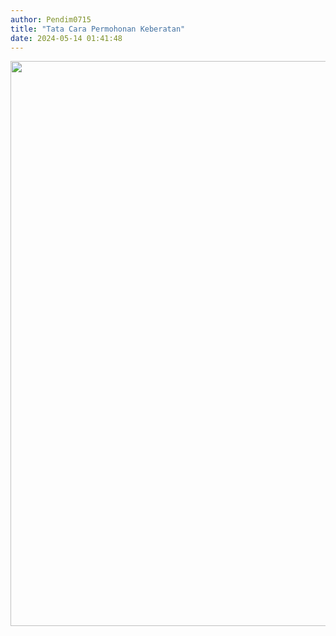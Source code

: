 ```yaml
---
author: Pendim0715
title: "Tata Cara Permohonan Keberatan"
date: 2024-05-14 01:41:48
---
```

<p><img src="/images/SeI0hPshB14xfcdMfP1s.png" alt="" width="640" height="904" /></p>
